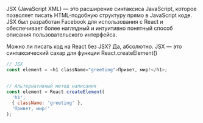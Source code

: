 JSX (JavaScript XML) — это расширение синтаксиса JavaScript, которое позволяет писать HTML-подобную структуру прямо в JavaScript коде. JSX был разработан Facebook для использования с React и обеспечивает более наглядный и интуитивно понятный способ описания пользовательского интерфейса.

Можно ли писать код на React без JSX?
Да, абсолютно. JSX — это синтаксический сахар для функции React.createElement()
```js
// JSX
const element = <h1 className="greeting">Привет, мир!</h1>;


// Альтернативный метод написания
const element = React.createElement(
  'h1',
  { className: 'greeting' },
  'Привет, мир!'
);
```
